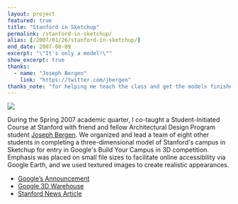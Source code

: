 ```yaml
---
layout: project
featured: true
title: "Stanford in Sketchup"
permalink: /stanford-in-sketchup/
alias: [/2007/01/26/stanford-in-sketchup/]
end_date: 2007-08-09
excerpt: "\"It's only a model!\""
show_excerpt: true
thanks:
  - name: "Joseph Bergen"
    link: "https://twitter.com/jbergen"
thanks_note: "for helping me teach the class and get the models finished."
---
```

![](/projects/google_earth.jpg)

During the Spring 2007 academic quarter, I co-taught a Student-Initiated Course at Stanford with friend and fellow Architectural Design Program student [Joseph Bergen][1]. We organized and lead a team of eight other students in completing a three-dimensional model of Stanford's campus in Sketchup for entry in Google's Build Your Campus in 3D competition. Emphasis was placed on small file sizes to facilitate online accessibility via Google Earth, and we used textured images to create realistic appearances.

*   [Google&#8217;s Announcement][2]
*   [Google 3D Warehouse][3]
*   [Stanford News Article][4]

 [1]: http://www.neutralsurface.com/
 [2]: http://sketchup.google.com/intl/en/competitions/previous/2007results.html
 [3]: http://sketchup.google.com/3dwarehouse/cldetails?mid=6e2fdd773553172ca220ec5661166ec7
 [4]: http://news-service.stanford.edu/news/2007/august22/google-082207.html
